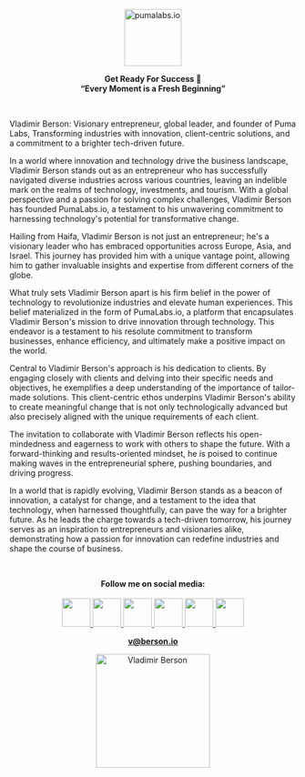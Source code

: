 <p align="center">
    <img width="100" src="https://github.com/bersonio/bersonio/blob/main/logo_shield_only%20(1).png?raw=true" alt="pumalabs.io">
</p>

<p align="center">
<b>Get Ready For Success 🚀</b> <br>
<b>“Every Moment is a Fresh Beginning”</b>
</p>
 <br>
<p align="left">
Vladimir Berson: Visionary entrepreneur, global leader, and founder of Puma Labs, Transforming industries with innovation, client-centric solutions, and a commitment to a brighter tech-driven future. <br>

<p align="left">
In a world where innovation and technology drive the business landscape, Vladimir Berson stands out as an entrepreneur who has successfully navigated diverse industries across various countries, leaving an indelible mark on the realms of technology, investments, and tourism. With a global perspective and a passion for solving complex challenges, Vladimir Berson has founded PumaLabs.io, a testament to his unwavering commitment to harnessing technology's potential for transformative change. <br>
</p>

<p align="left">
Hailing from Haifa, Vladimir Berson is not just an entrepreneur; he's a visionary leader who has embraced opportunities across Europe, Asia, and Israel. This journey has provided him with a unique vantage point, allowing him to gather invaluable insights and expertise from different corners of the globe. <br>
</p>

<p align="left">
What truly sets Vladimir Berson apart is his firm belief in the power of technology to revolutionize industries and elevate human experiences. This belief materialized in the form of PumaLabs.io, a platform that encapsulates Vladimir Berson's mission to drive innovation through technology. This endeavor is a testament to his resolute commitment to transform businesses, enhance efficiency, and ultimately make a positive impact on the world. <br>
</p>

<p align="left">
Central to Vladimir Berson's approach is his dedication to clients. By engaging closely with clients and delving into their specific needs and objectives, he exemplifies a deep understanding of the importance of tailor-made solutions. This client-centric ethos underpins Vladimir Berson's ability to create meaningful change that is not only technologically advanced but also precisely aligned with the unique requirements of each client. <br>
</p>

<p align="left">
The invitation to collaborate with Vladimir Berson reflects his open-mindedness and eagerness to work with others to shape the future. With a forward-thinking and results-oriented mindset, he is poised to continue making waves in the entrepreneurial sphere, pushing boundaries, and driving progress. <br>
</p>

<p align="left">
In a world that is rapidly evolving, Vladimir Berson stands as a beacon of innovation, a catalyst for change, and a testament to the idea that technology, when harnessed thoughtfully, can pave the way for a brighter future. As he leads the charge towards a tech-driven tomorrow, his journey serves as an inspiration to entrepreneurs and visionaries alike, demonstrating how a passion for innovation can redefine industries and shape the course of business. <br>
</p>

<br>

<p align="center">
<b>Follow me on social media:</b> <br>
    <br>
  
<a href="https://www.linkedin.com/in/bersonio/">
<img src="https://www.picng.com/upload/linkedin/png_linkedin_64396.png" style="width:50px;height:50px;">

<a href="https://www.tiktok.com/@berson.io">
<img src="https://d1fdloi71mui9q.cloudfront.net/yV8JfnIKRUOU5cWf3H5G_Cute%20TikTok%20Logo%20(1).png" 
style="width:50px;height:50px;">

<a href="https://www.youtube.com/@Bersonio">
<img src="https://i.pinimg.com/originals/6a/42/04/6a4204f04496559aa27101d25983d0f0.png" style="width:50px;height:50px;">
  
<a href="https://www.facebook.com/berson.io/">
<img src="https://upload.wikimedia.org/wikipedia/commons/thumb/0/05/Facebook_Logo_%282019%29.png/1024px-Facebook_Logo_%282019%29.png" 
style="width:50px;height:50px;">

<a href="https://www.instagram.com/berson.io/">
<img src="https://www.pngmart.com/files/13/Instagram-Logo-PNG-Image-1.png" 
style="width:50px;height:50px;">

<a href="https://t.me/bersonio">
<img src="https://cdn3.iconfinder.com/data/icons/popular-services-brands-vol-2/512/telegram-512.png" 
style="width:50px;height:50px;">
  
</p>
<p align="center">
<b>v@berson.io</b>
</p>

<p align="center">
    <img width="200" src="https://github.com/bersonio/bersonio/blob/46c89926e88768b2e3b01c254c9c634bb852b2b4/Vladimir-Berson-1-black-high-res.png" alt="Vladimir Berson">
</p>
